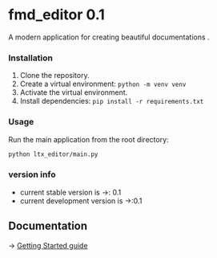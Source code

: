 # fmd_editor  0.1


A modern  application for creating  beautiful documentations .


### Installation

1. Clone the repository.
2. Create a virtual environment: `python -m venv venv`
3. Activate the virtual environment.
4. Install dependencies: `pip install -r requirements.txt`

### Usage

Run the main application from the root directory:

```bash
python ltx_editor/main.py
```
### version info
* current stable version is ->: 0.1
* current development version is ->:0.1
## Documentation 
-> [Getting Started guide](https://github.com/yousefabdelatif/Fmd_editor/blob/master/docs/fmd_0.1.md )
 






    
    

